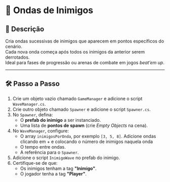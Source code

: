 # 🌊 Ondas de Inimigos

## 📖 Descrição
Cria ondas sucessivas de inimigos que aparecem em pontos específicos do cenário.  
Cada nova onda começa após todos os inimigos da anterior serem derrotados.  
Ideal para fases de progressão ou arenas de combate em jogos *beat’em up*.

---

## 🛠️ Passo a Passo
1. Crie um objeto vazio chamado `GameManager` e adicione o script `WaveManager.cs`.
2. Crie outro objeto chamado `Spawner` e adicione o script `Spawner.cs`.
3. No `Spawner`, defina:
   - O **prefab do inimigo** a ser instanciado.
   - Uma lista de **pontos de spawn** (crie *Empty Objects* na cena).
4. No `WaveManager`, configure:
   - O array `inimigosPorOnda`, por exemplo `[3, 5, 8]`. Adicione ondas clicando em + e colocando o número de inimigos naquela onda
   - O tempo entre ondas.
   - A referência para o `Spawner`.
5. Adicione o script `InimigoWave` no prefab do inimigo.
6. Certifique-se de que:
   - Os inimigos tenham a tag **"Inimigo"**.
   - O jogador tenha a tag **"Player"**.
